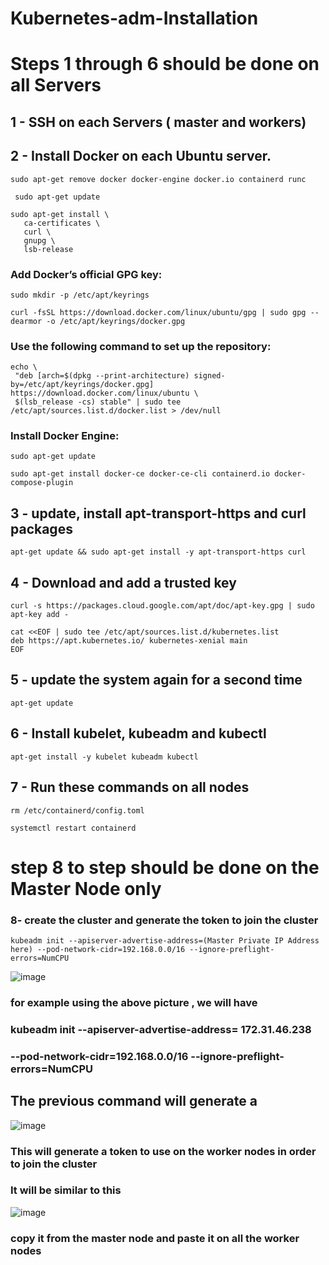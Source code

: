 # Kubernetes-adm-Installation
# Steps 1 through 6 should be done on all Servers
## 1 - SSH on each Servers ( master and workers)
## 2 - Install Docker on each Ubuntu server.
```
sudo apt-get remove docker docker-engine docker.io containerd runc
```
```
 sudo apt-get update
 ```
 ```
 sudo apt-get install \
    ca-certificates \
    curl \
    gnupg \
    lsb-release
 ```
 ### Add Docker’s official GPG key:
 ```
 sudo mkdir -p /etc/apt/keyrings
 ```
 ```
 curl -fsSL https://download.docker.com/linux/ubuntu/gpg | sudo gpg --dearmor -o /etc/apt/keyrings/docker.gpg
 ```
 ### Use the following command to set up the repository:
 ```
 echo \
  "deb [arch=$(dpkg --print-architecture) signed-by=/etc/apt/keyrings/docker.gpg] https://download.docker.com/linux/ubuntu \
  $(lsb_release -cs) stable" | sudo tee /etc/apt/sources.list.d/docker.list > /dev/null
 ```
 ### Install Docker Engine:
 ```
 sudo apt-get update
 ```
 ```
 sudo apt-get install docker-ce docker-ce-cli containerd.io docker-compose-plugin
 ```
 
 
 


## 3 - update, install apt-transport-https and curl packages
```
apt-get update && sudo apt-get install -y apt-transport-https curl
```
## 4 -  Download and add a trusted key
```
curl -s https://packages.cloud.google.com/apt/doc/apt-key.gpg | sudo apt-key add -
```
```
cat <<EOF | sudo tee /etc/apt/sources.list.d/kubernetes.list
deb https://apt.kubernetes.io/ kubernetes-xenial main
EOF
```

## 5 - update the system again for a second time
```
apt-get update
```

##  6 -  Install kubelet, kubeadm and kubectl
```
apt-get install -y kubelet kubeadm kubectl
```
## 7 - Run these commands on all nodes
```
rm /etc/containerd/config.toml
```
```
systemctl restart containerd
```

# step 8 to step should be done on the Master Node only
### 8- create the cluster and generate the token to join the cluster
 
```
kubeadm init --apiserver-advertise-address=(Master Private IP Address here) --pod-network-cidr=192.168.0.0/16 --ignore-preflight-errors=NumCPU 
```
![image](https://user-images.githubusercontent.com/107158398/180663038-b5884eee-a61c-441e-b908-ec81d68e5be7.png)
 ### for example using the above picture , we will have
 ### kubeadm init --apiserver-advertise-address= 172.31.46.238
### --pod-network-cidr=192.168.0.0/16 --ignore-preflight-errors=NumCPU 
## The previous command will generate a 
![image](https://user-images.githubusercontent.com/107158398/180667125-7da8c84c-4fc7-4801-a76e-d687d609b195.png)

### This will generate a token to use on the worker nodes in order to join the cluster
### It will be similar to this
![image](https://user-images.githubusercontent.com/107158398/180667182-e3544c86-ce89-4dc2-9041-55d131be7b5b.png)

### copy it from the master node and paste it on all the worker nodes

